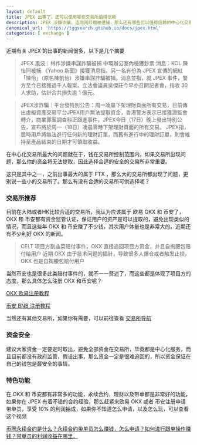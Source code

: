 ```yaml
---
layout: default
title: JPEX 出事了，还可以使用哪些交易所值得信赖
description: JPEX 涉嫌诈骗，连同网红都被逮捕，那么还有哪些可以值得信赖的中心化交易所呢？还会不会出现类似 JPEX 的事件呢？
canonical_url: 'https://tggsearch.gtihub.io/docs/jpex.html'
categories: [ exchange ]
---
```

近期有关 JPEX 的出事的新闻很多，以下是几个摘要

> JPEX 風波｜林作涉嫌串謀詐騙被捕 中環辦公室內檢獲鈔票 消息：KOL 陳怡同被捕.《Yahoo 新聞》接獲消息指，另一名有份為 JPEX 宣傳的網紅「陳怡」（原名陳凱怡）涉嫌串謀詐騙被捕。消息並指，就 JPEX 事件，警方至今已接獲過千人報案。立法會議員吳傑莊今早亦召開記者會，指收 30 人求助，估計合共損失逾 1 億元。

> JPEX涉詐騙｜平台發特別公告：周一凌晨下架理財頁面所有交易，日前傳出虛擬資產交易平台JPEX用戶無法提取資金，香港警方表示已接獲證監會轉介，商業罪案調查科正跟進事件。JPEX今日（17日）晚上發出特別公告，宣布將於周一（18日）凌晨零時下架理財頁面的所有交易。 JPEX指，屆時用戶將無法進行任何新的理財訂單，而舊有進行中的理財訂單，則會維持至產品結束的日期才可領取收益。

在中心化交易所最大的问题就在于，钱在交易所控制范围内，如果交易所出现问题，那么你的资金将无法提取，因此选择合适的安全的交易所非常重要。

这只是其中之一，之前出事最大的属于 FTX ，那么大的交易所都出现了问题，更别说一些小的交易所了。那么有没有合适的交易所可供选择呢？

### 交易所推荐
目前在大陆或者HK比较合适的交易所，我认为应该属于 欧易 OKX 和 币安了，OKX 和 币安都有资金监管认证，保证用户的资产是可以提取的，避免出现类似的情况，而且这些年 OKX 和 币安赚了不少钱，其次用户体量也是非常大的。近期还有不少利好 OKX 的新闻。

>CELT 项目方割韭菜赔付事件，OKX 直接追回项目方资金，并且自掏腰包赔付给用户
近期 OKX 由于技术问题的插针，导致很多人爆仓或者触发止损，OKX 也是自掏腰包赔付用户

当然币安也是很多此类赔付事件的，就不一一赘述了，而这些都是体现了项目方的态度。那么具体怎么注册 OKX 和币安呢？

[OKX 欧易注册教程](./okx-install.html)

[币安 BNB 注册教程](./bnb-buy-coins.html)

当然还有其他交易所，如果你有需要，可以前往查看 [交易所导航](./coins-index.html)

### 资金安全
建议大家资金一定要定时取出，避免全部资金在交易所，毕竟都是中心化服务，而且目前都没有政府监管，假设出事，那么资金一定是很难追回的，所以资金保证在自己的钱包是最安全的事情。

### 特色功能
在 OKX 和 币安都有非常多的功能，永续合约，理财以及带单都是非常好的功能，如果你在 JPEX 有着不错的合约经验，那么赶紧来欧易 OKX 或者 币安注册申请带单员，享受 10% 的利润抽成，如果你不知道怎么申请，以及怎么玩，可以查看这个视频 

[币圈永续合约是什么？永续合约带单员怎么赚钱，怎么申请？如何进行跟单操作赚钱？带单员的利润收益在哪里。](./302.html?target=https://www.youtube.com/watch?v=r8LmgbeB_rI)
